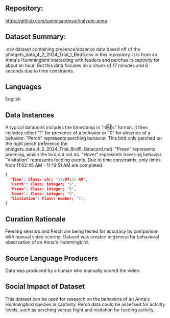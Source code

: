## Repository: 

https://github.com/sammsandoval/calypte-anna

## Dataset Summary: 

.csv dataset containing presence/absence data based off of the phidgets_data_4_2_2024_Trial_1_Bird5.csv in this repository. It is from an Anna's Hummingbird interacting with feeders and perches in captivity for about an hour. But this data focuses on a chunk of 17 minutes and 6 seconds due to time constraints. 

## Languages

English

## Data Instances

A typical datapoint includes the timestamp in "h:m:s" format. It then includes either "1" for presence of a behavior or "0" for absence of a behavior. "Perch" represents perching behavior. This bird only perched on the right perch (reference the phidgets_data_4_2_2024_Trial_Bird5_Datacard.md). "Preen" represents preening, which the bird did not do. "Hover" represents hovering behavior. "Visitation" represents feeding events. Due to time constraints, only times from 11:02:45 AM - 11:19:51 AM are completed.

```json
{
  'Time': Class: chr; '11:07:16 AM',
  'Perch': Class: integer; '0',
  'Preen': Class: integer; '0',
  'Hover': Class: integer; '0',
  'Visitation': Class: number; '1', 
}
```

## Curation Rationale

Feeding sensors and Perch are being tested for accuracy by comparison with manual video scoring. Dataset was created in general for behavioral observation of an Anna's Hummingbird.

## Source Language Producers

Data was produced by a human who manually scored the video. 

## Social Impact of Dataset

This dataset can be used for research on the behaviors of an Anna's Hummingbird species in captivity. Perch data could be assessed for activity levels, such as perching versus flight and visitation for feeding activity.
